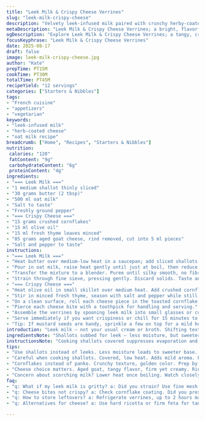 ```yaml
---
title: "Leek Milk & Crispy Cheese Verrines"
slug: "leek-milk-crispy-cheese"
description: "Velvety leek-infused milk paired with crunchy herby-coated cheese bites. Uses shallots and oat milk to swap original leek and cow’s milk. Panko gets replaced by crushed cornflakes for crispiness and extra texture. Brie swapped with aged goat cheese for a tangy twist. Cook leek with butter until tender and fragrant before adding oat milk. Toast cornflakes in olive oil, add fresh thyme over chives. Cheese bites seared with panko-cornflake mix for a rustic crunch. Chill or serve warm. Technique-focused, practical steps for foolproof texture and flavor layering."
metaDescription: "Leek Milk & Crispy Cheese Verrines; a bright, flavorful starter with comforting textures and vibrant aromas; perfect for impressing guests."
ogDescription: "Explore Leek Milk & Crispy Cheese Verrines; a tangy, creamy delight with crunchy elements that elevate your next gathering."
focusKeyphrase: "Leek Milk & Crispy Cheese Verrines"
date: 2025-08-17
draft: false
image: leek-milk-crispy-cheese.jpg
author: "Kate"
prepTime: PT15M
cookTime: PT30M
totalTime: PT45M
recipeYield: "12 servings"
categories: ["Starters & Nibbles"]
tags:
- "French cuisine"
- "appetizers"
- "vegetarian"
keywords:
- "leek-infused milk"
- "herb-coated cheese"
- "oat milk recipe"
breadcrumb: ["Home", "Recipes", "Starters & Nibbles"]
nutrition: 
 calories: "120"
 fatContent: "9g"
 carbohydrateContent: "6g"
 proteinContent: "4g"
ingredients:
- "=== Leek Milk ==="
- "1 medium shallot thinly sliced"
- "30 grams butter (2 tbsp)"
- "500 ml oat milk"
- "Salt to taste"
- "Freshly ground pepper"
- "=== Crispy Cheese ==="
- "15 grams crushed cornflakes"
- "15 ml olive oil"
- "15 ml fresh thyme leaves minced"
- "85 grams aged goat cheese, rind removed, cut into 5 ml pieces"
- "Salt and pepper to taste"
instructions:
- "=== Leek Milk ==="
- "Heat butter over medium-low heat in a saucepan; add sliced shallots and cook covered 8 to 10 minutes until softened and slightly translucent. Avoid browning; you want gentle sweetness, not bitterness. Season with salt."
- "Pour in oat milk, raise heat gently until just at boil, then reduce heat and simmer 2 to 3 minutes for flavor melding. Watch carefully—milk might scorch quickly. Stir occasionally."
- "Transfer the mixture to a blender. Puree until silky smooth, no fibrous chunks—texture matters here, no grit."
- "Strain through fine sieve, pressing gently. Discard solids. Taste and adjust salt and pepper. Leave to cool to room temperature or refrigerate for chilled service."
- "=== Crispy Cheese ==="
- "Heat olive oil in small skillet over medium heat. Add crushed cornflakes and toast, stirring often, until golden and popping — about 3 to 5 minutes. Listen for that light crackle, smell toasted grains. Remove pan from heat."
- "Stir in minced fresh thyme, season with salt and pepper while still warm."
- "On a clean surface, roll each cheese piece in the toasted cornflake mixture, pressing gently to adhere. This ensures even crunchy coating that will contrast creamy cheese inside."
- "Pierce each cheese bite with a toothpick for handling and serving."
- "Assemble the verrines by spooning leek milk into small glasses or cups. Gently balance a toothpick with cheese on the rim of each glass."
- "Serve immediately if you want crispiness or chill for 15 minutes to let flavors marry, but cheese crust will soften slightly—decide based on texture preference."
- "Tip: If mustard seeds are handy, sprinkle a few on top for a mild heat, and swap thyme with chopped flat-leaf parsley for a fresher herbal note. Cornflakes can be crushed in a plastic bag with a rolling pin to control texture—avoid turning it into dust."
introduction: "Leek milk — not your usual cream or broth. Shifting textures by swapping whole leek for fragrant shallots soft-simmered low and slow in butter breathes out a subtle oniony-sweet base. No white cow’s milk today; used oat milk for a slight nutty back note that doesn’t overpower. Cheese? Went for aged goat — punchier, tangy, but still creamy once bitten. Wrapped each little cheese cube in toasted crushed cornflakes, loaded with thyme to complement earthier flavors. Crunch and cream — that balance never lies. Method matters — avoid grinding the coating too fine or you lose texture contrast. Leek milk tasted before serving — if lacks salt, add more. Patience with cooking shallots really delivers aroma without bitterness. Cooling step locks the body in, makes it slightly custardy in the glass. No fuss plating, just simple elegance. Purée until uniform, strain religiously, or go home. Lastly, toothpicks anchored the cheese, no need for complicated skewering — designed for easy dipping and contrast. Like a light prelude to a bigger meal. Focus on tactile cues, color shifts, and aroma liberation to tell you when things are done, not clocks."
ingredientsNote: "Shallots subbed for leek — less moisture, but sweeter, better controlled flavor profile. Oat milk for plant-based option and silkier mouthfeel. Cornflakes crushed instead of panko — crunchier, more rustic texture, with a golden hue that complements browned edges of the cheese. Thyme swapped in place of chives offers deeper herbal notes, sturdier when warmed. Goat cheese replaced soft brie variants for tang and a firmer yet creamy bite. Butter remains essential for gentle fat carrying flavors in the leek milk stage. If running short on olive oil, use neutral canola or sunflower oil for toasting. If allergenic cornflakes unavailable, substitute gluten-free crushed rice flakes or almond flour. Do not skip straining—leafy solids create undesirable fibrousness and grit. Seal cheese cubes well in coating or cheese will ooze prematurely during serving. Cheap toothpicks work fine; avoid wooden skewers that may splinter. Simmering small onion family members low in fat extracts maximum sweetness and minimizes sulfur notes."
instructionsNote: "Cooking shallots covered suppresses evaporation and ensures gentle steaming, not frying—prevents bitterness and toughness. Butter should foam but not brown; adjust heat accordingly. When milk boils, remove immediately—scorching subtle but fatal to texture and flavor. Blender speed moderate to avoid adding air. Passing mixture through fine mesh strained eliminates graininess, crucial for top-level sensory experience — do not skip or fast-track. For crispy coating, cornflakes toasted dry in oil, not fried; cautious stirring prevents burning and uneven color. Timing is key: listen for crackle, watch golden hue; too dark means burnt flavor, less means soggy. Press cheese gently but not too firm in coating; too loose and crumbs fall; too tight means coating too hard and counters creamy center. Toothpick placement neat but loose enough to allow cheese serving in one bite. Assembled verrines can be refrigerated up to 2 hours but coating will soften, losing crunch. If serving warm, reheat cheese bites gently in low oven before placing on verrines. Presentation is simple — clear glasses showcase pale leek milk with crunchy golden cheese peeking out — restraint wins here. Served cold, chill verrines 10 minutes minimum, but expect less visual crunch contrast."
tips:
- "Use shallots instead of leeks. Less moisture leads to sweeter base. Control flavor; no bitterness. Increase cooking time for gentler sweetness."
- "Careful when cooking shallots. Covered, low heat. Adds mild aroma. Prevents browning; focus on flavor release, not frying, no bitterness."
- "Cornflakes instead of panko. Crunchy texture, golden color. Prep by crushing in a plastic bag. Avoid dust, want rustic bits."
- "Cheese choice matters. Aged goat, tangy flavor, firm yet creamy. Rind removed for smooth coating. Keep it balanced with coating pressure."
- "Concern about scorching milk? Lower heat once boiling. Watch closely. Stir occasionally to prevent separation or graininess. Texture is vital."
faq:
- "q: What if my leek milk is gritty? a: Did you strain? Use fine mesh sieve after blending. Prevent fibrous bits. Taste before serving. Adjust salt."
- "q: Cheese bites not crispy? a: Check cornflake coating. Did you press gently? Coat thoroughly. Toast until golden; timing is key to crisp."
- "q: How to store leftovers? a: Refrigerate verrines, up to 2 hours maximum. Cheese will soften in moisture. Reheat cheese gently; no rush."
- "q: Alternatives for cheese? a: Use hard ricotta or firm feta for tangy twist. Explore textures; adjust cooking method accordingly, keep it creamy."

---
```

